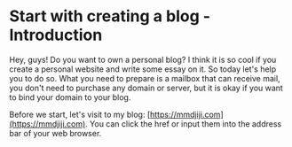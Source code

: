 # Start with creating a blog - Introduction

Hey, guys! Do you want to own a personal blog? I think it is so cool if you create a personal website and write some essay on it. So today let's help you to do so. What you need to prepare is a mailbox that can receive mail, you don't need to purchase any domain or server, but it is okay if you want to bind your domain to your blog.

Before we start, let's visit to my blog: [https://mmdjiji.com](https://mmdjiji.com). You can click the href or input them into the address bar of your web browser.

